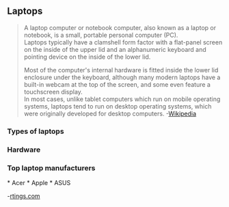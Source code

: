 <h2>Laptops</h2>

>A laptop computer or notebook computer, also known as a laptop or notebook, is a small, portable personal computer (PC).  
>Laptops typically have a clamshell form factor with a flat-panel screen on the inside of the upper lid and an alphanumeric keyboard and pointing device on the inside of the lower lid.
>
> Most of the computer's internal hardware is fitted inside the lower lid enclosure under the keyboard, although many modern laptops have a built-in webcam at the top of the screen, and some even feature a touchscreen display.  
>In most cases, unlike tablet computers which run on mobile operating systems, laptops tend to run on desktop operating systems, which were originally developed for desktop computers.
-[Wikipedia](https://en.wikipedia.org/wiki/Laptop)

<h3>Types of laptops</h3>
<h3>Hardware</h3>
<h3>Top laptop manufacturers</h3>
* Acer
* Apple
* ASUS

-[rtings.com](https://www.rtings.com/laptop/reviews/best/brands)